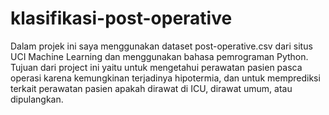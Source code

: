 # klasifikasi-post-operative
Dalam projek ini saya menggunakan dataset post-operative.csv dari situs UCI Machine Learning dan menggunakan bahasa pemrograman Python. Tujuan dari project ini yaitu untuk mengetahui perawatan pasien pasca operasi karena kemungkinan terjadinya hipotermia, dan untuk memprediksi terkait perawatan pasien apakah dirawat di ICU, dirawat umum, atau dipulangkan. 
